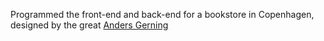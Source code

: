 Programmed the front-end and back-end for a bookstore in Copenhagen, designed by the great [Anders Gerning](https://www.andersgerning.dk)